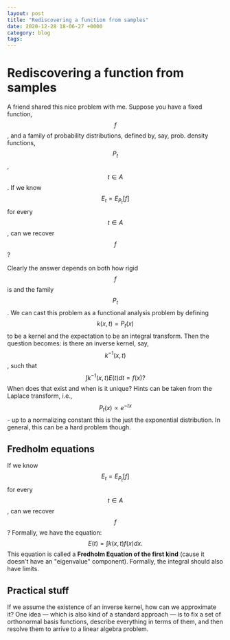```yaml
---
layout: post
title: "Rediscovering a function from samples"
date: 2020-12-28 18-06-27 +0000
category: blog
tags: 
---
```


# Rediscovering a function from samples

A friend shared this nice problem with me. Suppose you have a fixed function, $$f$$, and a family of probability distributions, defined by, say, prob. density functions, $$P_t$$, $$t \in A$$. If we know $$E_t=E_{P_t}[f]$$ for every $$t\in A$$, can we recover $$f$$?

Clearly the answer depends on both how rigid $$f$$ is and the family $$P_t$$. We can cast this problem as a functional analysis problem by defining $$k(x,t)=P_t(x)$$ to be a kernel and the expectation to be an integral transform. Then the question becomes: is there an inverse kernel, say, $$k^{-1}(x,t)$$, such that
$$
\int k^{-1}(x,t)E(t)dt=f(x)?
$$
When does that exist and when is it unique? Hints can be taken from the Laplace transform, i.e., $$P_t(x)\propto e^{-tx}$$ - up to a normalizing constant this is the just the exponential distribution. In general, this can be a hard problem though. 



## Fredholm equations

If we know $$E_t=E_{P_t}[f]$$ for every $$t\in A$$, can we recover $$f$$? Formally, we have the equation:
$$
E(t)=\int k(x,t)f(x)dx.
$$
This equation is called a **Fredholm Equation of the first kind** (cause it doesn't have an "eigenvalue" component). Formally, the integral should also have limits. 



## Practical stuff

If we assume the existence of an inverse kernel, how can we approximate it? One idea — which is also kind of a standard approach — is to fix a set of orthonormal basis functions, describe everything in terms of them, and then resolve them to arrive to a linear algebra problem. 
